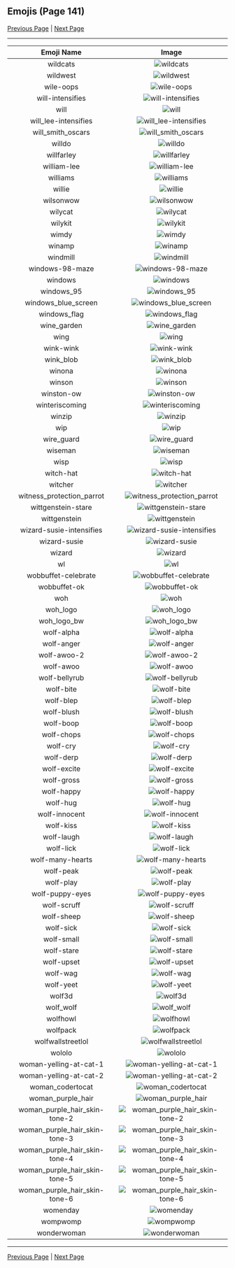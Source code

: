 
## Emojis (Page 141)

[Previous Page](/docs/hc/page-w-0140.md)
  | [Next Page](/docs/hc/page-w-0142.md)

<hr />

|Emoji Name|Image|
| :-: | :-: |
|wildcats| ![wildcats](/emojis/hc/wildcats.jpg)|
|wildwest| ![wildwest](/emojis/hc/wildwest.jpg)|
|wile-oops| ![wile-oops](/emojis/hc/wile-oops.png)|
|will-intensifies| ![will-intensifies](/emojis/hc/will-intensifies.png)|
|will| ![will](/emojis/hc/will.png)|
|will_lee-intensifies| ![will_lee-intensifies](/emojis/hc/will_lee-intensifies.gif)|
|will_smith_oscars| ![will_smith_oscars](/emojis/hc/will_smith_oscars.jpg)|
|willdo| ![willdo](/emojis/hc/willdo.png)|
|willfarley| ![willfarley](/emojis/hc/willfarley.png)|
|william-lee| ![william-lee](/emojis/hc/william-lee.png)|
|williams| ![williams](/emojis/hc/williams.png)|
|willie| ![willie](/emojis/hc/willie.jpg)|
|wilsonwow| ![wilsonwow](/emojis/hc/wilsonwow.gif)|
|wilycat| ![wilycat](/emojis/hc/wilycat.png)|
|wilykit| ![wilykit](/emojis/hc/wilykit.png)|
|wimdy| ![wimdy](/emojis/hc/wimdy.gif)|
|winamp| ![winamp](/emojis/hc/winamp.png)|
|windmill| ![windmill](/emojis/hc/windmill.png)|
|windows-98-maze| ![windows-98-maze](/emojis/hc/windows-98-maze.gif)|
|windows| ![windows](/emojis/hc/windows.png)|
|windows_95| ![windows_95](/emojis/hc/windows_95.jpg)|
|windows_blue_screen| ![windows_blue_screen](/emojis/hc/windows_blue_screen.png)|
|windows_flag| ![windows_flag](/emojis/hc/windows_flag.gif)|
|wine_garden| ![wine_garden](/emojis/hc/wine_garden.gif)|
|wing| ![wing](/emojis/hc/wing.png)|
|wink-wink| ![wink-wink](/emojis/hc/wink-wink.png)|
|wink_blob| ![wink_blob](/emojis/hc/wink_blob.png)|
|winona| ![winona](/emojis/hc/winona.png)|
|winson| ![winson](/emojis/hc/winson.png)|
|winston-ow| ![winston-ow](/emojis/hc/winston-ow.png)|
|winteriscoming| ![winteriscoming](/emojis/hc/winteriscoming.png)|
|winzip| ![winzip](/emojis/hc/winzip.png)|
|wip| ![wip](/emojis/hc/wip.png)|
|wire_guard| ![wire_guard](/emojis/hc/wire_guard.png)|
|wiseman| ![wiseman](/emojis/hc/wiseman.png)|
|wisp| ![wisp](/emojis/hc/wisp.png)|
|witch-hat| ![witch-hat](/emojis/hc/witch-hat.png)|
|witcher| ![witcher](/emojis/hc/witcher.png)|
|witness_protection_parrot| ![witness_protection_parrot](/emojis/hc/witness_protection_parrot.gif)|
|wittgenstein-stare| ![wittgenstein-stare](/emojis/hc/wittgenstein-stare.png)|
|wittgenstein| ![wittgenstein](/emojis/hc/wittgenstein.png)|
|wizard-susie-intensifies| ![wizard-susie-intensifies](/emojis/hc/wizard-susie-intensifies.gif)|
|wizard-susie| ![wizard-susie](/emojis/hc/wizard-susie.png)|
|wizard| ![wizard](/emojis/hc/wizard.png)|
|wl| ![wl](/emojis/hc/wl.gif)|
|wobbuffet-celebrate| ![wobbuffet-celebrate](/emojis/hc/wobbuffet-celebrate.png)|
|wobbuffet-ok| ![wobbuffet-ok](/emojis/hc/wobbuffet-ok.png)|
|woh| ![woh](/emojis/hc/woh.png)|
|woh_logo| ![woh_logo](/emojis/hc/woh_logo.png)|
|woh_logo_bw| ![woh_logo_bw](/emojis/hc/woh_logo_bw.png)|
|wolf-alpha| ![wolf-alpha](/emojis/hc/wolf-alpha.png)|
|wolf-anger| ![wolf-anger](/emojis/hc/wolf-anger.png)|
|wolf-awoo-2| ![wolf-awoo-2](/emojis/hc/wolf-awoo-2.png)|
|wolf-awoo| ![wolf-awoo](/emojis/hc/wolf-awoo.png)|
|wolf-bellyrub| ![wolf-bellyrub](/emojis/hc/wolf-bellyrub.png)|
|wolf-bite| ![wolf-bite](/emojis/hc/wolf-bite.png)|
|wolf-blep| ![wolf-blep](/emojis/hc/wolf-blep.png)|
|wolf-blush| ![wolf-blush](/emojis/hc/wolf-blush.png)|
|wolf-boop| ![wolf-boop](/emojis/hc/wolf-boop.png)|
|wolf-chops| ![wolf-chops](/emojis/hc/wolf-chops.png)|
|wolf-cry| ![wolf-cry](/emojis/hc/wolf-cry.png)|
|wolf-derp| ![wolf-derp](/emojis/hc/wolf-derp.png)|
|wolf-excite| ![wolf-excite](/emojis/hc/wolf-excite.png)|
|wolf-gross| ![wolf-gross](/emojis/hc/wolf-gross.png)|
|wolf-happy| ![wolf-happy](/emojis/hc/wolf-happy.png)|
|wolf-hug| ![wolf-hug](/emojis/hc/wolf-hug.png)|
|wolf-innocent| ![wolf-innocent](/emojis/hc/wolf-innocent.png)|
|wolf-kiss| ![wolf-kiss](/emojis/hc/wolf-kiss.png)|
|wolf-laugh| ![wolf-laugh](/emojis/hc/wolf-laugh.png)|
|wolf-lick| ![wolf-lick](/emojis/hc/wolf-lick.png)|
|wolf-many-hearts| ![wolf-many-hearts](/emojis/hc/wolf-many-hearts.png)|
|wolf-peak| ![wolf-peak](/emojis/hc/wolf-peak.png)|
|wolf-play| ![wolf-play](/emojis/hc/wolf-play.png)|
|wolf-puppy-eyes| ![wolf-puppy-eyes](/emojis/hc/wolf-puppy-eyes.png)|
|wolf-scruff| ![wolf-scruff](/emojis/hc/wolf-scruff.png)|
|wolf-sheep| ![wolf-sheep](/emojis/hc/wolf-sheep.png)|
|wolf-sick| ![wolf-sick](/emojis/hc/wolf-sick.png)|
|wolf-small| ![wolf-small](/emojis/hc/wolf-small.png)|
|wolf-stare| ![wolf-stare](/emojis/hc/wolf-stare.png)|
|wolf-upset| ![wolf-upset](/emojis/hc/wolf-upset.png)|
|wolf-wag| ![wolf-wag](/emojis/hc/wolf-wag.png)|
|wolf-yeet| ![wolf-yeet](/emojis/hc/wolf-yeet.png)|
|wolf3d| ![wolf3d](/emojis/hc/wolf3d.gif)|
|wolf_wolf| ![wolf_wolf](/emojis/hc/wolf_wolf.png)|
|wolfhowl| ![wolfhowl](/emojis/hc/wolfhowl.jpg)|
|wolfpack| ![wolfpack](/emojis/hc/wolfpack.png)|
|wolfwallstreetlol| ![wolfwallstreetlol](/emojis/hc/wolfwallstreetlol.png)|
|wololo| ![wololo](/emojis/hc/wololo.png)|
|woman-yelling-at-cat-1| ![woman-yelling-at-cat-1](/emojis/hc/woman-yelling-at-cat-1.png)|
|woman-yelling-at-cat-2| ![woman-yelling-at-cat-2](/emojis/hc/woman-yelling-at-cat-2.png)|
|woman_codertocat| ![woman_codertocat](/emojis/hc/woman_codertocat.png)|
|woman_purple_hair| ![woman_purple_hair](/emojis/hc/woman_purple_hair.png)|
|woman_purple_hair_skin-tone-2| ![woman_purple_hair_skin-tone-2](/emojis/hc/woman_purple_hair_skin-tone-2.png)|
|woman_purple_hair_skin-tone-3| ![woman_purple_hair_skin-tone-3](/emojis/hc/woman_purple_hair_skin-tone-3.png)|
|woman_purple_hair_skin-tone-4| ![woman_purple_hair_skin-tone-4](/emojis/hc/woman_purple_hair_skin-tone-4.png)|
|woman_purple_hair_skin-tone-5| ![woman_purple_hair_skin-tone-5](/emojis/hc/woman_purple_hair_skin-tone-5.png)|
|woman_purple_hair_skin-tone-6| ![woman_purple_hair_skin-tone-6](/emojis/hc/woman_purple_hair_skin-tone-6.png)|
|womenday| ![womenday](/emojis/hc/womenday.png)|
|wompwomp| ![wompwomp](/emojis/hc/wompwomp.gif)|
|wonderwoman| ![wonderwoman](/emojis/hc/wonderwoman.png)|

<hr/>

[Previous Page](/docs/hc/page-w-0140.md)
  | [Next Page](/docs/hc/page-w-0142.md)